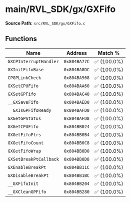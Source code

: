 # main/RVL_SDK/gx/GXFifo

**Source Path:** `src/RVL_SDK/gx/GXFifo.c`

## Functions

| Name | Address | Match % |
|------|---------|---------|
| `GXCPInterruptHandler` | `0x804BA77C` | :white_check_mark: (100.0%) |
| `GXInitFifoBase` | `0x804BA8DC` | :white_check_mark: (100.0%) |
| `CPGPLinkCheck` | `0x804BA968` | :white_check_mark: (100.0%) |
| `GXSetCPUFifo` | `0x804BAA60` | :white_check_mark: (100.0%) |
| `GXSetGPFifo` | `0x804BAC40` | :white_check_mark: (100.0%) |
| `__GXSaveFifo` | `0x804BAED0` | :white_check_mark: (100.0%) |
| `__GXIsGPFifoReady` | `0x804BAFD0` | :white_check_mark: (100.0%) |
| `GXGetGPStatus` | `0x804BAFD8` | :white_check_mark: (100.0%) |
| `GXGetCPUFifo` | `0x804BB024` | :white_check_mark: (100.0%) |
| `GXGetFifoPtrs` | `0x804BB0B4` | :white_check_mark: (100.0%) |
| `GXGetFifoCount` | `0x804BB0C8` | :white_check_mark: (100.0%) |
| `GXGetFifoWrap` | `0x804BB0D0` | :white_check_mark: (100.0%) |
| `GXSetBreakPtCallback` | `0x804BB0D8` | :white_check_mark: (100.0%) |
| `GXEnableBreakPt` | `0x804BB11C` | :white_check_mark: (100.0%) |
| `GXDisableBreakPt` | `0x804BB1BC` | :white_check_mark: (100.0%) |
| `__GXFifoInit` | `0x804BB204` | :white_check_mark: (100.0%) |
| `__GXCleanGPFifo` | `0x804BB280` | :white_check_mark: (100.0%) |